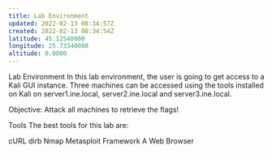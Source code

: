 ```yaml
---
title: Lab Environment
updated: 2022-02-13 08:34:57Z
created: 2022-02-13 08:34:54Z
latitude: 45.12540000
longitude: 25.73340000
altitude: 0.0000
---
```


Lab Environment
In this lab environment, the user is going to get access to a Kali GUI instance. Three machines can be accessed using the tools installed on Kali on server1.ine.local, server2.ine.local and server3.ine.local.

Objective: Attack all machines to retrieve the flags!

Tools
The best tools for this lab are:

cURL
dirb
Nmap
Metasploit Framework
A Web Browser